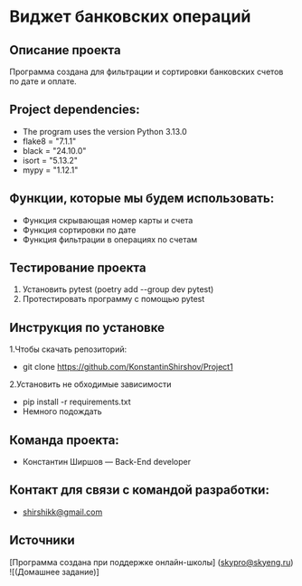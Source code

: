 # Виджет банковских операций
## Описание проекта
Программа создана для фильтрации и сортировки банковских счетов по дате и оплате.
## Project dependencies:
* The program uses the version Python 3.13.0
* flake8 = "7.1.1"
* black = "24.10.0"
* isort = "5.13.2"
* mypy = "1.12.1"
## Функции, которые мы будем использовать:
* Функция скрывающая номер карты и счета
* Функция сортировки по дате
* Функция фильтрации в операциях по счетам
## Тестирование проекта
1. Установить pytest (poetry add --group dev pytest)
2. Протестировать программу с помощью pytest
## Инструкция по установке
1.Чтобы скачать репозиторий:
* git clone https://github.com/KonstantinShirshov/Project1

2.Установить не обходимые зависимости
* pip install -r requirements.txt
* Немного подождать
## Команда проекта:
* Константин Ширшов — Back-End developer
## Контакт для связи с командой разработки:
* shirshikk@gmail.com
## Источники
[Программа создана при поддержке онлайн-школы] (skypro@skyeng.ru) ![(Домашнее задание)]